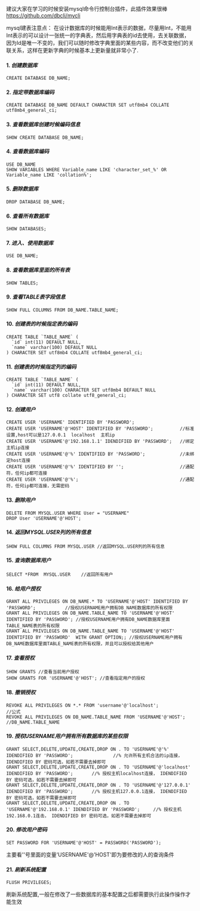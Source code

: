 建议大家在学习的时候安装mysql命令行控制台插件，此插件效果很棒
https://github.com/dbcli/mycli

mysql建表注意点：
在设计数据库的时候能用Int表示的数据，尽量用Int，不能用Int表示的可以设计一张统一的字典表，然后用字典表的id去使用，去关联数据，因为Id是唯一不变的，我们可以随时修改字典里面的某些内容，而不改变他们的关联关系，这样在更新字典的时候基本上更新量就非常小了.


#### 1. *创建数据库*
```mysql
CREATE DATABASE DB_NAME;
```

#### 2. *指定带数据库编码*
```mysql
CREATE DATABASE DB_NAME DEFAULT CHARACTER SET utf8mb4 COLLATE utf8mb4_general_ci;
```

#### 3. *查看数据库创建时候编码信息*
```mysql
SHOW CREATE DATABASE DB_NAME;
```

#### 4. *查看数据库编码*
```mysql
USE DB_NAME
SHOW VARIABLES WHERE Variable_name LIKE 'character_set_%' OR Variable_name LIKE 'collation%';
```

#### 5. *删除数据库*
```mysql
DROP DATABASE DB_NAME;
```

#### 6. *查看所有数据库*
```mysql
SHOW DATABASES;
```

#### 7. *进入、使用数据库*
```mysql
USE DB_NAME;
```

#### 8. *查看数据库里面的所有表*
```mysql
SHOW TABLES;
```

#### 9. *查看TABLE表字段信息*
```mysql
SHOW FULL COLUMNS FROM DB_NAME.TABLE_NAME;
```

#### 10. *创建表的时候指定表的编码*
```mysql
CREATE TABLE `TABLE_NAME` (
  `id` int(11) DEFAULT NULL,
  `name` varchar(100) DEFAULT NULL
) CHARACTER SET utf8mb4 COLLATE utf8mb4_general_ci;
```

#### 11. *创建表的时候指定列的编码*
```mysql
CREATE TABLE `TABLE_NAME` (
  `id` int(11) DEFAULT NULL,
  `name` varchar(100) CHARACTER SET utf8mb4 DEFAULT NULL
) CHARACTER SET utf8 collate utf8_general_ci;
```

#### 12. *创建用户*
```mysql
CREATE USER 'USERNAME' IDENTIFIED BY 'PASSWORD';
CREATE USER 'USERNAME'@'HOST' IDENTIFIED BY 'PASSWORD';          //标准设置,host可以是127.0.0.1  localhost  主机ip
CREATE USER 'USERNAME'@'192.168.1.1' IDENDIFIED BY 'PASSWORD';   //绑定主机ip连接
CREATE USER 'USERNAME'@'%' IDENTIFIED BY 'PASSWORD';             //未绑定host连接
CREATE USER 'USERNAME'@'%' IDENTIFIED BY '';                     //通配符，任何ip都可连接
CREATE USER 'USERNAME'@'%';                                      //通配符，任何ip都可连接，无需密码
```

#### 13. *删除用户*
```mysql
DELETE FROM MYSQL.USER WHERE User = "USERNAME"
DROP User 'USERNAME'@'HOST';
```

#### 14. *返回MYSQL.USER列的所有信息*
```mysql
SHOW FULL COLUMNS FROM MYSQL.USER //返回MYSQL.USER列的所有信息
```

#### 15. *查询数据库用户*
```mysql
SELECT *FROM  MYSQL.USER    //返回所有用户
```

#### 16. *给用户授权*
```mysql
GRANT ALL PRIVILEGES ON DB_NAME.* TO 'USERNAME'@'HOST' IDENTIFIED BY 'PASSWORD';           //授权USERNAME用户拥有DB_NAME数据库的所有权限
GRANT ALL PRIVILEGES ON DB_NAME.TABLE_NAME TO 'USERNAME'@'HOST' IDENTIFIED BY 'PASSWORD'; //授权USERNAME用户拥有DB_NAME数据库里面TABLE_NAME表的所有权限
GRANT ALL PRIVILEGES ON DB_NAME.TABLE_NAME TO 'USERNAME'@'HOST' IDENTIFIED BY 'PASSWORD'  WITH GRANT OPTION;; //授权USERNAME用户拥有DB_NAME数据库里面TABLE_NAME表的所有权限，并且可以授权给其他用户
```

#### 17. *查看授权*
```mysql
SHOW GRANTS //查看当前用户授权
SHOW GRANTS FOR 'USERNAME'@'HOST'; //查看指定用户的授权
```

#### 18. *撤销授权*
```mysql
REVOKE ALL PRIVILEGES ON *.* FROM 'username'@'localhost';               //公式
REVOKE ALL PRIVILEGES ON DB_NAME.TABLE_NAME FROM 'USERNAME'@'HOST';     //DB_NAME.TABLE_NAME
```

#### 19. *授权USERNAME用户拥有所有数据库的某些权限*
```mysql
GRANT SELECT,DELETE,UPDATE,CREATE,DROP ON . TO 'USERNAME'@'%' IDENDIFIED BY 'PASSWORD';               //% 允许所有主机合法的ip连接， IDENDIFIED BY 密码可选，如若不需要去掉即可
GRANT SELECT,DELETE,UPDATE,CREATE,DROP ON . TO 'USERNAME'@'localhost' IDENDIFIED BY 'PASSWORD';       //% 授权主机localhost连接， IDENDIFIED BY 密码可选，如若不需要去掉即可
GRANT SELECT,DELETE,UPDATE,CREATE,DROP ON . TO 'USERNAME'@'127.0.0.1' IDENDIFIED BY 'PASSWORD';       //% 授权主机127.0.0.1连接， IDENDIFIED BY 密码可选，如若不需要去掉即可
GRANT SELECT,DELETE,UPDATE,CREATE,DROP ON . TO 'USERNAME'@'192.168.0.1' IDENDIFIED BY 'PASSWORD';     //% 授权主机192.168.0.1连击， IDENDIFIED BY 密码可选，如若不需要去掉即可
```

#### 20. *修改用户密码*
```mysql
SET PASSWORD FOR 'USERNAME'@'HOST' = PASSWORD('PASSWORD');
```
主要看''号里面的变量'USERNAME'@'HOST'即为要修改的人的查询条件

#### 21. *刷新系统配置*
```mysql
FLUSH PRIVILEGES; 
```
刷新系统配置,一般在修改了一些数据库的基本配置之后都需要执行此操作操作才能生效